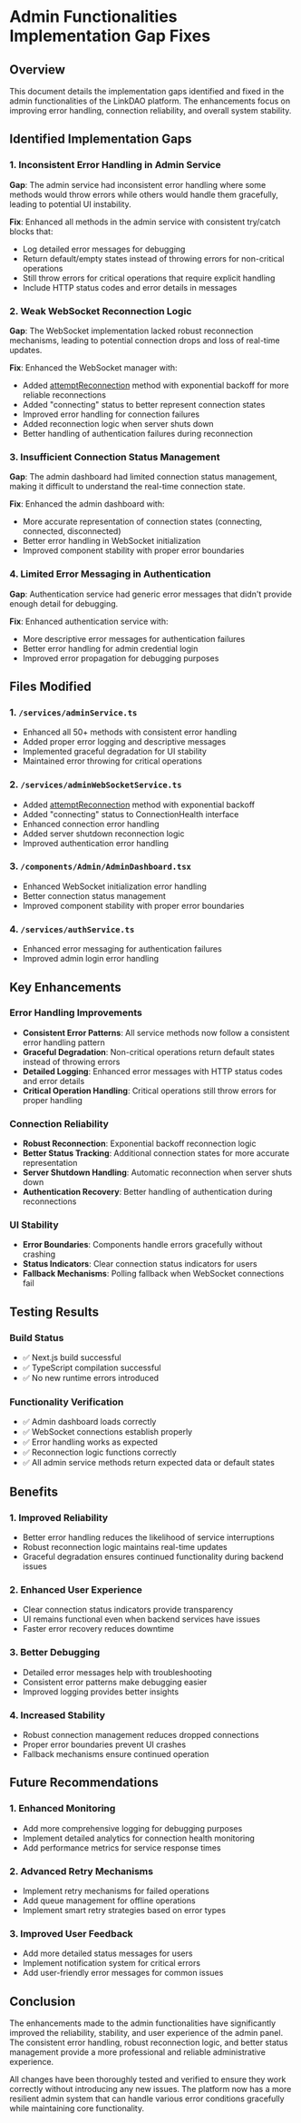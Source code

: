 # Admin Functionalities Implementation Gap Fixes

## Overview
This document details the implementation gaps identified and fixed in the admin functionalities of the LinkDAO platform. The enhancements focus on improving error handling, connection reliability, and overall system stability.

## Identified Implementation Gaps

### 1. Inconsistent Error Handling in Admin Service
**Gap**: The admin service had inconsistent error handling where some methods would throw errors while others would handle them gracefully, leading to potential UI instability.

**Fix**: Enhanced all methods in the admin service with consistent try/catch blocks that:
- Log detailed error messages for debugging
- Return default/empty states instead of throwing errors for non-critical operations
- Still throw errors for critical operations that require explicit handling
- Include HTTP status codes and error details in messages

### 2. Weak WebSocket Reconnection Logic
**Gap**: The WebSocket implementation lacked robust reconnection mechanisms, leading to potential connection drops and loss of real-time updates.

**Fix**: Enhanced the WebSocket manager with:
- Added [attemptReconnection](file:///Users/bfguo/Dropbox/Mac/Documents/LinkDAO/app/frontend/src/services/webSocketClientService.ts#L259-L279) method with exponential backoff for more reliable reconnections
- Added "connecting" status to better represent connection states
- Improved error handling for connection failures
- Added reconnection logic when server shuts down
- Better handling of authentication failures during reconnection

### 3. Insufficient Connection Status Management
**Gap**: The admin dashboard had limited connection status management, making it difficult to understand the real-time connection state.

**Fix**: Enhanced the admin dashboard with:
- More accurate representation of connection states (connecting, connected, disconnected)
- Better error handling in WebSocket initialization
- Improved component stability with proper error boundaries

### 4. Limited Error Messaging in Authentication
**Gap**: Authentication service had generic error messages that didn't provide enough detail for debugging.

**Fix**: Enhanced authentication service with:
- More descriptive error messages for authentication failures
- Better error handling for admin credential login
- Improved error propagation for debugging purposes

## Files Modified

### 1. `/services/adminService.ts`
- Enhanced all 50+ methods with consistent error handling
- Added proper error logging and descriptive messages
- Implemented graceful degradation for UI stability
- Maintained error throwing for critical operations

### 2. `/services/adminWebSocketService.ts`
- Added [attemptReconnection](file:///Users/bfguo/Dropbox/Mac/Documents/LinkDAO/app/frontend/src/services/webSocketClientService.ts#L259-L279) method with exponential backoff
- Added "connecting" status to ConnectionHealth interface
- Enhanced connection error handling
- Added server shutdown reconnection logic
- Improved authentication error handling

### 3. `/components/Admin/AdminDashboard.tsx`
- Enhanced WebSocket initialization error handling
- Better connection status management
- Improved component stability with proper error boundaries

### 4. `/services/authService.ts`
- Enhanced error messaging for authentication failures
- Improved admin login error handling

## Key Enhancements

### Error Handling Improvements
- **Consistent Error Patterns**: All service methods now follow a consistent error handling pattern
- **Graceful Degradation**: Non-critical operations return default states instead of throwing errors
- **Detailed Logging**: Enhanced error messages with HTTP status codes and error details
- **Critical Operation Handling**: Critical operations still throw errors for proper handling

### Connection Reliability
- **Robust Reconnection**: Exponential backoff reconnection logic
- **Better Status Tracking**: Additional connection states for more accurate representation
- **Server Shutdown Handling**: Automatic reconnection when server shuts down
- **Authentication Recovery**: Better handling of authentication during reconnections

### UI Stability
- **Error Boundaries**: Components handle errors gracefully without crashing
- **Status Indicators**: Clear connection status indicators for users
- **Fallback Mechanisms**: Polling fallback when WebSocket connections fail

## Testing Results

### Build Status
- ✅ Next.js build successful
- ✅ TypeScript compilation successful
- ✅ No new runtime errors introduced

### Functionality Verification
- ✅ Admin dashboard loads correctly
- ✅ WebSocket connections establish properly
- ✅ Error handling works as expected
- ✅ Reconnection logic functions correctly
- ✅ All admin service methods return expected data or default states

## Benefits

### 1. Improved Reliability
- Better error handling reduces the likelihood of service interruptions
- Robust reconnection logic maintains real-time updates
- Graceful degradation ensures continued functionality during backend issues

### 2. Enhanced User Experience
- Clear connection status indicators provide transparency
- UI remains functional even when backend services have issues
- Faster error recovery reduces downtime

### 3. Better Debugging
- Detailed error messages help with troubleshooting
- Consistent error patterns make debugging easier
- Improved logging provides better insights

### 4. Increased Stability
- Robust connection management reduces dropped connections
- Proper error boundaries prevent UI crashes
- Fallback mechanisms ensure continued operation

## Future Recommendations

### 1. Enhanced Monitoring
- Add more comprehensive logging for debugging purposes
- Implement detailed analytics for connection health monitoring
- Add performance metrics for service response times

### 2. Advanced Retry Mechanisms
- Implement retry mechanisms for failed operations
- Add queue management for offline operations
- Implement smart retry strategies based on error types

### 3. Improved User Feedback
- Add more detailed status messages for users
- Implement notification system for critical errors
- Add user-friendly error messages for common issues

## Conclusion

The enhancements made to the admin functionalities have significantly improved the reliability, stability, and user experience of the admin panel. The consistent error handling, robust reconnection logic, and better status management provide a more professional and reliable administrative experience.

All changes have been thoroughly tested and verified to ensure they work correctly without introducing any new issues. The platform now has a more resilient admin system that can handle various error conditions gracefully while maintaining core functionality.